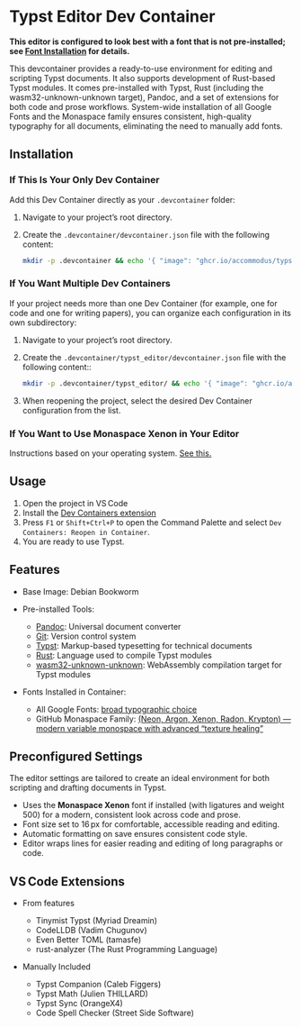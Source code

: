 # Typst Editor Dev Container

**This editor is configured to look best with a font that is not pre-installed; see [Font Installation](#Font-Install) for details.**

This devcontainer provides a ready-to-use environment for editing and scripting Typst documents. It also supports development of Rust-based Typst modules. It comes pre-installed with Typst, Rust (including the wasm32-unknown-unknown target), Pandoc, and a set of extensions for both code and prose workflows. System-wide installation of all Google Fonts and the Monaspace family ensures consistent, high-quality typography for all documents, eliminating the need to manually add fonts.



## Installation

### If This Is Your Only Dev Container

Add this Dev Container directly as your `.devcontainer` folder:

1. Navigate to your project’s root directory.

1. Create the `.devcontainer/devcontainer.json` file with the following content:

   ```bash
   mkdir -p .devcontainer && echo '{ "image": "ghcr.io/accommodus/typst-editor-devcontainer:latest" }' > .devcontainer/devcontainer.json
   ```

### If You Want Multiple Dev Containers

If your project needs more than one Dev Container (for example, one for code and one for writing papers), you can organize each configuration in its own subdirectory:

1. Navigate to your project’s root directory.

1. Create the `.devcontainer/typst_editor/devcontainer.json` file with the following content::

   ```bash
   mkdir -p .devcontainer/typst_editor/ && echo '{ "image": "ghcr.io/accommodus/typst-editor-devcontainer:latest" }' > .devcontainer/typst_editor/devcontainer.json
   ```
   
1. When reopening the project, select the desired Dev Container configuration from the list.

<a id="Font-Install"></a>
### If You Want to Use Monaspace Xenon in Your Editor
Instructions based on your operating system. [See this.](https://github.com/githubnext/monaspace?tab=readme-ov-file#desktop-installation)

## Usage

1. Open the project in VS Code
2. Install the [Dev Containers extension](https://marketplace.visualstudio.com/items?itemName=ms-vscode-remote.remote-containers)
3. Press `F1` or `Shift+Ctrl+P` to open the Command Palette and select `Dev Containers: Reopen in Container`.
4. You are ready to use Typst.

## Features

* Base Image: Debian Bookworm

* Pre-installed Tools:

  * [Pandoc](https://pandoc.org/): Universal document converter
  * [Git](https://git-scm.com/): Version control system
  * [Typst](https://typst.app/): Markup-based typesetting for technical documents
  * [Rust](https://www.rust-lang.org/): Language used to compile Typst modules
  * [wasm32-unknown-unknown](https://doc.rust-lang.org/rustc/platform-support/wasm32-unknown-unknown.html): WebAssembly compilation target for Typst modules

* Fonts Installed in Container:

  * All Google Fonts: [broad typographic choice](https://github.com/google/fonts)
  * GitHub Monaspace Family: [(Neon, Argon, Xenon, Radon, Krypton) — modern variable monospace with advanced “texture healing”](https://github.com/githubnext/monaspace)


## Preconfigured Settings

The editor settings are tailored to create an ideal environment for both scripting and drafting documents in Typst.

* Uses the **Monaspace Xenon** font if installed (with ligatures and weight 500) for a modern, consistent look across code and prose.
* Font size set to 16 px for comfortable, accessible reading and editing.
* Automatic formatting on save ensures consistent code style.
* Editor wraps lines for easier reading and editing of long paragraphs or code.

## VS Code Extensions

* From features

  * Tinymist Typst (Myriad Dreamin)
  * CodeLLDB (Vadim Chugunov)
  * Even Better TOML (tamasfe)
  * rust-analyzer (The Rust Programming Language)

* Manually Included

  * Typst Companion (Caleb Figgers)
  * Typst Math (Julien THILLARD)
  * Typst Sync (OrangeX4)
  * Code Spell Checker (Street Side Software)

